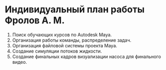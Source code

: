 # Индивидуальный план работы Фролов А. М.
1) Поиск обучающих курсов по Autodesk Maya.
2) Организация работы команды, распределение задач.
3) Организация файловой системы проекта Maya.
4) Создание симуляции потоков жидкости.
5) Создание финальных кадров визуализации насоса для финального видео.
